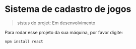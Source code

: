 <h1>Sistema de cadastro de jogos</h1>

>ststus do projet: Em desenvolvimento

Para rodar esse projeto da sua máquina, por favor digite:
```
npm install react 
```
